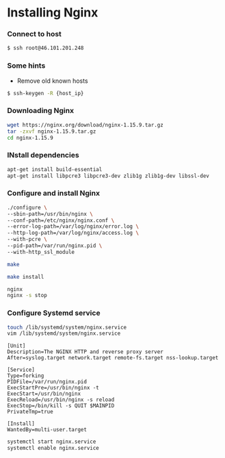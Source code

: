 # Installing Nginx

### Connect to host
```bash
$ ssh root@46.101.201.248
```

### Some hints

* Remove old known hosts
```bash
$ ssh-keygen -R {host_ip}
```

### Downloading Nginx
```bash
wget https://nginx.org/download/nginx-1.15.9.tar.gz
tar -zxvf nginx-1.15.9.tar.gz
cd nginx-1.15.9
```

### INstall dependencies
```bash
apt-get install build-essential
apt-get install libpcre3 libpcre3-dev zlib1g zlib1g-dev libssl-dev
```

### Configure and install Nginx
```bash
./configure \
--sbin-path=/usr/bin/nginx \
--conf-path=/etc/nginx/nginx.conf \
--error-log-path=/var/log/nginx/error.log \
--http-log-path=/var/log/nginx/access.log \
--with-pcre \
--pid-path=/var/run/nginx.pid \
--with-http_ssl_module

make

make install

nginx
nginx -s stop
```

### Configure Systemd service
```bash
touch /lib/systemd/system/nginx.service
vim /lib/systemd/system/nginx.service
```

```systemd
[Unit]
Description=The NGINX HTTP and reverse proxy server
After=syslog.target network.target remote-fs.target nss-lookup.target

[Service]
Type=forking
PIDFile=/var/run/nginx.pid
ExecStartPre=/usr/bin/nginx -t
ExecStart=/usr/bin/nginx
ExecReload=/usr/bin/nginx -s reload
ExecStop=/bin/kill -s QUIT $MAINPID
PrivateTmp=true

[Install]
WantedBy=multi-user.target
```

```bash
systemctl start nginx.service
systemctl enable nginx.service
```


